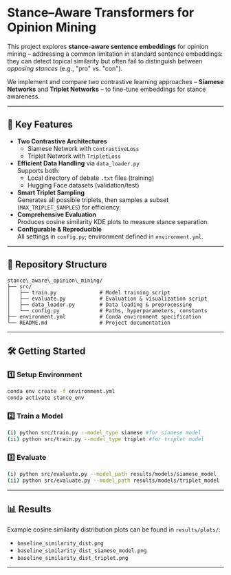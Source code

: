 

# Stance–Aware Transformers for Opinion Mining

This project explores **stance-aware sentence embeddings** for opinion mining – addressing a common limitation in standard sentence embeddings: they can detect topical similarity but often fail to distinguish between *opposing stances* (e.g., "pro" vs. "con").

We implement and compare two contrastive learning approaches – **Siamese Networks** and **Triplet Networks** – to fine-tune embeddings for stance awareness.

---

## 🚀 Key Features

- **Two Contrastive Architectures**
  - Siamese Network with `ContrastiveLoss`
  - Triplet Network with `TripletLoss`
- **Efficient Data Handling** via `data_loader.py`  
  Supports both:
  - Local directory of debate `.txt` files (training)
  - Hugging Face datasets (validation/test)
- **Smart Triplet Sampling**  
  Generates all possible triplets, then samples a subset (`MAX_TRIPLET_SAMPLES`) for efficiency.
- **Comprehensive Evaluation**  
  Produces cosine similarity KDE plots to measure stance separation.
- **Configurable & Reproducible**  
  All settings in `config.py`; environment defined in `environment.yml`.

---

## 📂 Repository Structure

````
stance\_aware\_opinion\_mining/
├── src/
│   ├── train.py              # Model training script
│   ├── evaluate.py           # Evaluation & visualization script
│   ├── data_loader.py        # Data loading & preprocessing
│   └── config.py             # Paths, hyperparameters, constants
├── environment.yml           # Conda environment specification
└── README.md                 # Project documentation

````

---

## 🛠 Getting Started

### 1️⃣ Setup Environment

```bash
conda env create -f environment.yml
conda activate stance_env
````

### 2️⃣ Train a Model

```bash
(i) python src/train.py --model_type siamese #for siamese model
(ii) python src/train.py --model_type triplet #for triplet model
```

### 3️⃣ Evaluate

```bash
(i) python src/evaluate.py --model_path results/models/siamese_model
(ii) python src/evaluate.py --model_path results/models/triplet_model
```

---

## 📊 Results

Example cosine similarity distribution plots can be found in `results/plots/`:

* `baseline_similarity_dist.png`
* `baseline_similarity_dist_siamese_model.png`
* `baseline_similarity_dist_triplet.png`

---
